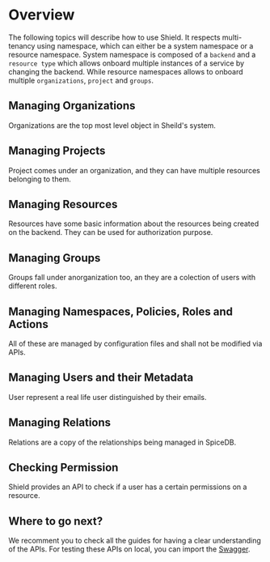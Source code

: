 # Overview

The following topics will describe how to use Shield. It respects multi-tenancy using namespace, which can either be a system namespace or a resource namespace.
System namespace is composed of a `backend` and a `resource type` which allows onboard multiple instances of a service by changing the backend. While resource namespaces allows to onboard multiple `organizations`, `project` and `groups`.

## Managing Organizations

Organizations are the top most level object in Sheild's system.

## Managing Projects

Project comes under an organization, and they can have multiple resources belonging to them.

## Managing Resources

Resources have some basic information about the resources being created on the backend. They can be used for authorization purpose.

## Managing Groups

Groups fall under anorganization too, an they are a colection of users with different roles.

## Managing Namespaces, Policies, Roles and Actions

All of these are managed by configuration files and shall not be modified via APIs.

## Managing Users and their Metadata

User represent a real life user distinguished by their emails.

## Managing Relations

Relations are a copy of the relationships being managed in SpiceDB.

## Checking Permission

Shield provides an API to check if a user has a certain permissions on a resource.

## Where to go next?

We recomment you to check all the guides for having a clear understanding of the APIs. For testing these APIs on local, you can import the [Swagger](https://github.com/raystack/shield/blob/main/proto/apidocs.swagger.json).
